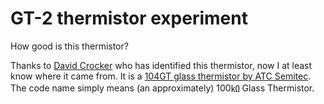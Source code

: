 # GT-2 thermistor experiment

How good is this thermistor?

Thanks to [David Crocker](https://github.com/dc42) who has identified this thermistor, now I at least know where it came from. It is a [104GT glass thermistor by ATC Semitec](http://www.atcsemitec.co.uk/gt-2-glass-thermistors.html). The code name simply means (an approximately) 100&#13248; Glass Thermistor.
